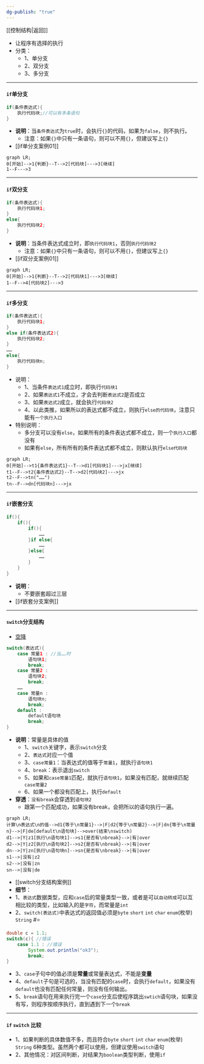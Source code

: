 ```yaml
---
dg-publish: "true"
---
```

[[控制结构|返回]]
- 让程序有选择的执行
- 分类：
	- 1、单分支
	- 2、双分支
	- 3、多分支
- ---
#### `if`单分支
```java
if(条件表达式){
	执行代码块;//可以有多条语句
}
```
- **说明**：当`条件表达式`为`true`时，会执行`{}`的代码，如果为`false`，则不执行。
	- 注意：如果`{}`中只有一条语句，则可以不用`{}`，但建议写上`{}`
- [[if单分支案例01]] 
```mermaid
graph LR;
0[开始]-->1{判断}--T-->2[代码块]--->3[继续]
1--F--->3
```
---
#### `if`双分支
```java
if(条件表达式){
	执行代码块1;
}
else{
	执行代码块2;
}
```

- **说明**：当条件表达式成立时，即`执行代码块1`，否则`执行代码块2`
	-  注意：如果`{}`中只有一条语句，则可以不用`{}`，但建议写上`{}`
- [[if双分支案例01]] 
```mermaid
graph LR;
0[开始]-->1{判断}--T-->2[代码块1]--->3[继续]
1--F-->4[代码块2]--->3
```
---
#### `if`多分支
```java
if(条件表达式){
	执行代码块1;
}
else if(条件表达式2){
	执行代码块2;
}
……
else{
	执行代码块n;
}
```

- 说明：
	- 1、当条件`表达式1`成立时，即执行`代码块1`
	- 2、如果`表达式1`不成立，才会去判断`表达式2`是否成立
	- 3、如果`表达式2`成立，就会执行`代码块2` 
	- 4、以此类推，如果所以的表达式都不成立，则执行`else的代码块`，注意只能有`一个执行入口`
- 特别说明：
	- 多分支可以没有`else`，如果所有的条件表达式都不成立，则一个`执行入口`都没有
	- 如果有`else`，所有所有的条件表达式都不成立，则默认执行`else代码块`
```mermaid
graph LR;
0[开始]-->t1{条件表达式1}--T-->d1[代码块1]--->jx[继续]
t1--F-->t2{条件表达式2}--T-->d2[代码块2]--->jx
t2--F-->tn("……")
tn--F-->dn[代码块n]--->jx
```
---
#### `if`嵌套分支
```java
if(){
	if(){
		if(){
			……
		}if else{
			……
		}else{
			……
		}
	}
}
```

- **说明**：
	- 不要嵌套超过三层
- [[if嵌套分支案例]] 
---
#### `switch`分支结构
- [空降](https://www.bilibili.com/video/BV1fh411y7R8?t=0.6&p=116) 
```java
switch(表达式){
	case 常量1 : //当……时
		语句块1;
		break;
	case 常量2 :
		语句块2;
		break;
	……
	case 常量n :
		语句块n;
		break;
	default :
		default语句块
		break;
}
```

- **说明**：常量是具体的值
	- 1、`switch`关键字，表示`switch`分支
	- 2、`表达式`对应一个值
	- 3、`case常量1`：当表达式的值等于`常量1`，就执行`语句块1` 
	- 4、`break`：表示退出`switch`
	- 5、如果和`case常量1`匹配，就执行`语句块1`，如果没有匹配，就继续匹配`case常量2` 
	- 6、如果一个都没有匹配上，执行`default` 
- **穿透**：`没有break`会穿透到`语句块2` 
	- 跟第一个匹配成功，如果没有break，会把所以的语句执行一遍。
```mermaid
graph LR;
计算\n表达式\n的值-->d1{等于\n常量1}-->|F|d2{等于\n常量2}-->|F|dn{等于\n常量n}-->|F|de[default\n语句块]-->over(结束\nswitch)
d1-->|Y|z1[执行\n语句块1]-->s1{是否有\nbreak}-->|有|over
d2-->|Y|z2[执行\n语句块2]-->s2{是否有\nbreak}-->|有|over
dn-->|Y|zn[执行\n语句块n]-->sn{是否有\nbreak}-->|有|over
s1-->|没有|z2
s2-->|没有|zn
sn-->|没有|de
```
- [[switch分支结构案例]]  
- **细节**：
- 1、`表达式`数据类型，应和`case`后的常量类型一致，或者是可以`自动转成`可以互相比较的类型，比如输入的是`字符`，而常量是`int` 
- 2、`switch(表达式)`中表达式的返回值必须是`byte` `short` `int` `char` `enum`(枚举) `String` #⭐️ 
```java
double c = 1.1; 
switch(c){ //错误
	case 1.1 : //错误 
		System.out.println("ok3");
		break;
}
```

- 3、`case`子句中的值必须是**常量**或常量表达式，不能是**变量**
- 4、`default`子句是可选的，当没有匹配的`case`时，会执行`default`，如果没有`default`也没有匹配任何常量，则没有任何输出。
- 5、`break`语句在用来执行完一个`case`分支后使程序跳出`swtich`语句块，如果没有写，则程序按顺序执行，直到遇到下一个`break` 
- ---
#### `if` `switch` 比较
- 1、如果判断的具体数值不多，而且符合`byte` `short` `int` `char` `enum`(枚举) `String` 6种类型。虽然两个都可以使用，但建议使用`switch`语句
- 2、其他情况：对区间判断，对结果为`boolean`类型判断，使用`if` 